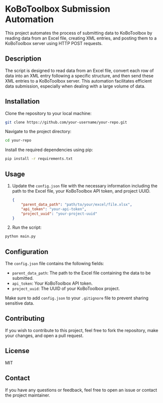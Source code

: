 # KoBoToolbox Submission Automation

This project automates the process of submitting data to KoBoToolbox by reading data from an Excel file, creating XML entries, and posting them to a KoBoToolbox server using HTTP POST requests.

## Description

The script is designed to read data from an Excel file, convert each row of data into an XML entry following a specific structure, and then send these XML entries to a KoBoToolbox server. This automation facilitates efficient data submission, especially when dealing with a large volume of data.

## Installation

Clone the repository to your local machine:

```bash
git clone https://github.com/your-username/your-repo.git
```

Navigate to the project directory:

```bash
cd your-repo
```

Install the required dependencies using pip:

```bash
pip install -r requirements.txt
```

## Usage

1. Update the `config.json` file with the necessary information including the path to the Excel file, your KoBoToolbox API token, and project UUID.

    ```json
    {
        "parent_data_path": "path/to/your/excel/file.xlsx",
        "api_token": "your-api-token",
        "project_uuid": "your-project-uuid"
    }
    ```

2. Run the script:

```bash
python main.py
```

## Configuration

The `config.json` file contains the following fields:

- `parent_data_path`: The path to the Excel file containing the data to be submitted.
- `api_token`: Your KoBoToolbox API token.
- `project_uuid`: The UUID of your KoBoToolbox project.

Make sure to add `config.json` to your `.gitignore` file to prevent sharing sensitive data.

## Contributing

If you wish to contribute to this project, feel free to fork the repository, make your changes, and open a pull request.

## License

MIT

## Contact

If you have any questions or feedback, feel free to open an issue or contact the project maintainer.
